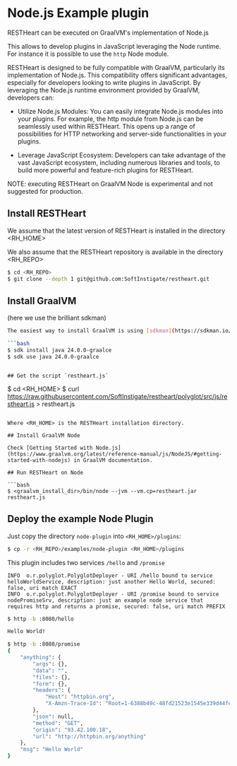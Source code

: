 # Node.js Example plugin

RESTHeart can be executed on GraalVM's implementation of Node.js

This allows to develop plugins in JavaScript leveraging the Node runtime. For instance
it is possible to use the `http` Node module.

RESTHeart is designed to be fully compatible with GraalVM, particularly its implementation of Node.js. This compatibility offers significant advantages, especially for developers looking to write plugins in JavaScript. By leveraging the Node.js runtime environment provided by GraalVM, developers can:

- Utilize Node.js Modules: You can easily integrate Node.js modules into your plugins. For example, the http module from Node.js can be seamlessly used within RESTHeart. This opens up a range of possibilities for HTTP networking and server-side functionalities in your plugins.

- Leverage JavaScript Ecosystem: Developers can take advantage of the vast JavaScript ecosystem, including numerous libraries and tools, to build more powerful and feature-rich plugins for RESTHeart.

NOTE: executing RESTHeart on GraalVM Node is experimental and not suggested for production.

## Install RESTHeart

We assume that the latest version of RESTHeart is installed in the directory <RH_HOME>

We also assume that the RESTHeart repository is available in the directory <RH_REPO>

```bash
$ cd <RH_REPO>
$ git clone --depth 1 git@github.com:SoftInstigate/restheart.git
```

## Install GraalVM

(here we use the brilliant sdkman)

```bash
The easiest way to install GraalVM is using [sdkman](https://sdkman.io/)

```bash
$ sdk install java 24.0.0-graalce
$ sdk use java 24.0.0-graalce
```
```

## Get the script `restheart.js`

```
$ cd <RH_HOME>
$ curl https://raw.githubusercontent.com/SoftInstigate/restheart/polyglot/src/js/restheart.js > restheart.js
```

Where <RH_HOME> is the RESTHeart installation directory.

## Install GraalVM Node

Check [Getting Started with Node.js](https://www.graalvm.org/latest/reference-manual/js/NodeJS/#getting-started-with-nodejs) in GraalVM documentation.

## Run RESTHeart on Node

```bash
$ <graalvm_install_dir>/bin/node --jvm --vm.cp=restheart.jar restheart.js
```

## Deploy the example Node Plugin

Just copy the directory `node-plugin` into `<RH_HOME>/plugins`:

```bash
$ cp -r <RH_REPO>/examples/node-plugin <RH_HOME>/plugins
```

This plugin includes two services `/hello` and `/promise`

```log
INFO  o.r.polyglot.PolyglotDeployer - URI /hello bound to service helloWorldService, description: just another Hello World, secured: false, uri match EXACT
INFO  o.r.polyglot.PolyglotDeployer - URI /promise bound to service nodePromiseSrv, description: just an example node service that requires http and returns a promise, secured: false, uri match PREFIX
```

```bash
$ http -b :8080/hello

Hello World!
```

```bash
$ http -b :8080/promise
{
    "anything": {
        "args": {},
        "data": "",
        "files": {},
        "form": {},
        "headers": {
            "Host": "httpbin.org",
            "X-Amzn-Trace-Id": "Root=1-6388b49c-48fd21523e1545e339d44fee"
        },
        "json": null,
        "method": "GET",
        "origin": "93.42.100.18",
        "url": "http://httpbin.org/anything"
    },
    "msg": "Hello World"
}
```